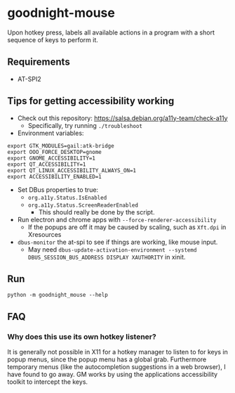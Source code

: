 # goodnight-mouse

Upon hotkey press, labels all available actions in a program with a short sequence of keys to perform it.

## Requirements
* AT-SPI2

## Tips for getting accessibility working
* Check out this repository: https://salsa.debian.org/a11y-team/check-a11y
    * Specifically, try running `./troubleshoot`
* Environment variables:
```
export GTK_MODULES=gail:atk-bridge
export OOO_FORCE_DESKTOP=gnome
export GNOME_ACCESSIBILITY=1
export QT_ACCESSIBILITY=1
export QT_LINUX_ACCESSIBILITY_ALWAYS_ON=1
export ACCESSIBILITY_ENABLED=1
```
* Set DBus properties to true:
    * `org.a11y.Status.IsEnabled`
    * `org.a11y.Status.ScreenReaderEnabled`
        * This should really be done by the script.
* Run electron and chrome apps with `--force-renderer-accessibility`
    * If the popups are off it may be caused by scaling, such as `Xft.dpi` in Xresources
* `dbus-monitor` the at-spi to see if things are working, like mouse input.
    * May need `dbus-update-activation-environment --systemd DBUS_SESSION_BUS_ADDRESS DISPLAY XAUTHORITY` in xinit.

## Run
```python -m goodnight_mouse --help```

## FAQ

### Why does this use its own hotkey listener?

It is generally not possible in X11 for a hotkey manager to listen
to for keys in popup menus, since the popup menu has a global grab.
Furthermore temporary menus (like the autocompletion suggestions 
in a web browser), I have found to go away. GM works by using the
applications accessibility toolkit to intercept the keys.
